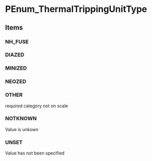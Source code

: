 # PEnum_ThermalTrippingUnitType

## Items

### NH_FUSE


### DIAZED


### MINIZED


### NEOZED


### OTHER
required category not on scale

### NOTKNOWN
Value is unkown

### UNSET
Value has not been specified

